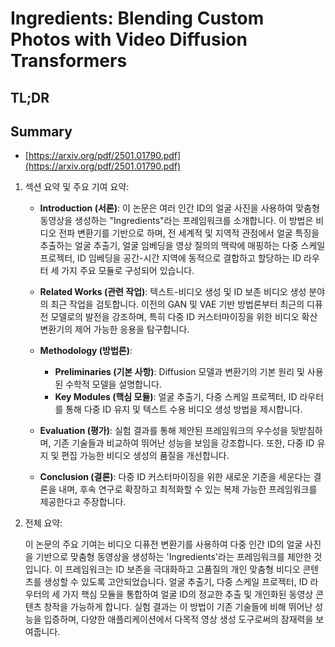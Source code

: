 # Ingredients: Blending Custom Photos with Video Diffusion Transformers
## TL;DR
## Summary
- [https://arxiv.org/pdf/2501.01790.pdf](https://arxiv.org/pdf/2501.01790.pdf)

1. 섹션 요약 및 주요 기여 요약:

   - **Introduction (서론)**: 이 논문은 여러 인간 ID의 얼굴 사진을 사용하여 맞춤형 동영상을 생성하는 "Ingredients"라는 프레임워크를 소개합니다. 이 방법은 비디오 전파 변환기를 기반으로 하며, 전 세계적 및 지역적 관점에서 얼굴 특징을 추출하는 얼굴 추출기, 얼굴 임베딩을 영상 질의의 맥락에 매핑하는 다중 스케일 프로젝터, ID 임베딩을 공간-시간 지역에 동적으로 결합하고 할당하는 ID 라우터 세 가지 주요 모듈로 구성되어 있습니다.

   - **Related Works (관련 작업)**: 텍스트-비디오 생성 및 ID 보존 비디오 생성 분야의 최근 작업을 검토합니다. 이전의 GAN 및 VAE 기반 방법론부터 최근의 디퓨전 모델로의 발전을 강조하며, 특히 다중 ID 커스터마이징을 위한 비디오 확산 변환기의 제어 가능한 응용을 탐구합니다.

   - **Methodology (방법론)**:
     - **Preliminaries (기본 사항)**: Diffusion 모델과 변환기의 기본 원리 및 사용된 수학적 모델을 설명합니다.
     - **Key Modules (핵심 모듈)**: 얼굴 추출기, 다중 스케일 프로젝터, ID 라우터를 통해 다중 ID 유지 및 텍스트 수용 비디오 생성 방법을 제시합니다.

   - **Evaluation (평가)**: 실험 결과를 통해 제안된 프레임워크의 우수성을 뒷받침하며, 기존 기술들과 비교하여 뛰어난 성능을 보임을 강조합니다. 또한, 다중 ID 유지 및 편집 가능한 비디오 생성의 품질을 개선합니다.

   - **Conclusion (결론)**: 다중 ID 커스터마이징을 위한 새로운 기준을 세운다는 결론을 내며, 후속 연구로 확장하고 최적화할 수 있는 복제 가능한 프레임워크를 제공한다고 주장합니다.

2. 전체 요약:

   이 논문의 주요 기여는 비디오 디퓨전 변환기를 사용하여 다중 인간 ID의 얼굴 사진을 기반으로 맞춤형 동영상을 생성하는 'Ingredients'라는 프레임워크를 제안한 것입니다. 이 프레임워크는 ID 보존을 극대화하고 고품질의 개인 맞춤형 비디오 콘텐츠를 생성할 수 있도록 고안되었습니다. 얼굴 추출기, 다중 스케일 프로젝터, ID 라우터의 세 가지 핵심 모듈을 통합하여 얼굴 ID의 정교한 추출 및 개인화된 동영상 콘텐츠 창작을 가능하게 합니다. 실험 결과는 이 방법이 기존 기술들에 비해 뛰어난 성능을 입증하며, 다양한 애플리케이션에서 다목적 영상 생성 도구로써의 잠재력을 보여줍니다.